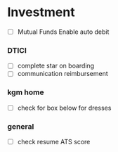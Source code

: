 # Investment 
- [ ] Mutual Funds Enable auto debit

### DTICI
- [ ] complete star on boarding 
- [ ] communication reimbursement 

### kgm home
- [ ] check for box below for dresses

### general 
- [ ] check resume ATS score

